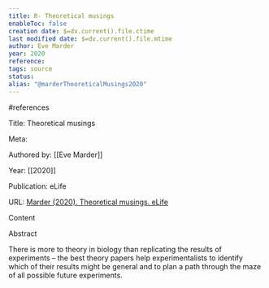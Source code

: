```yaml
---
title: R- Theoretical musings
enableToc: false
creation date: $=dv.current().file.ctime
last modified date: $=dv.current().file.mtime
author: Eve Marder
year: 2020
reference: 
tags: source
status: 
alias: "@marderTheoreticalMusings2020"
---
```

  
#references

Title: Theoretical musings

Meta:

Authored by: [[Eve Marder]]

Year: [[2020]]

Publication: eLife

URL: [Marder (2020). Theoretical musings. eLife](https://doi.org/10.7554/eLife.60703)

Content

Abstract

There is more to theory in biology than replicating the results of experiments – the best theory papers help experimentalists to identify which of their results might be general and to plan a path through the maze of all possible future experiments.